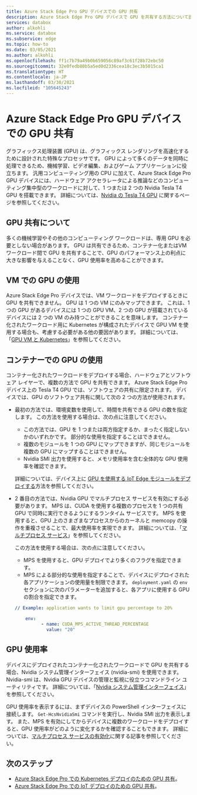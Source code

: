 ```yaml
---
title: Azure Stack Edge Pro GPU デバイスでの GPU 共有
description: Azure Stack Edge Pro GPU デバイスで GPU を共有する方法について説明します。
services: databox
author: alkohli
ms.service: databox
ms.subservice: edge
ms.topic: how-to
ms.date: 03/05/2021
ms.author: alkohli
ms.openlocfilehash: ff1c7b79a49b0b659056c89af3c61f28b72ebc50
ms.sourcegitcommit: 32e0fedb80b5a5ed0d2336cea18c3ec3b5015ca1
ms.translationtype: HT
ms.contentlocale: ja-JP
ms.lasthandoff: 03/30/2021
ms.locfileid: "105645243"
---
```

# <a name="gpu-sharing-on-your-azure-stack-edge-pro-gpu-device"></a>Azure Stack Edge Pro GPU デバイスでの GPU 共有

グラフィックス処理装置 (GPU) は、グラフィックス レンダリングを高速化するために設計された特殊なプロセッサです。 GPU によって多くのデータを同時に処理できるため、機械学習、ビデオ編集、およびゲーム アプリケーションに役立ちます。 汎用コンピューティング用の CPU に加えて、Azure Stack Edge Pro GPU デバイスには、ハードウェア アクセラレータによる推論などのコンピューティング集中型のワークロードに対して、1 つまたは 2 つの Nvidia Tesla T4 GPU を搭載できます。 詳細については、[Nvidia の Tesla T4 GPU](https://www.nvidia.com/en-us/data-center/tesla-t4/) に関するページを参照してください。


## <a name="about-gpu-sharing"></a>GPU 共有について

多くの機械学習やその他のコンピューティング ワークロードは、専用 GPU を必要としない場合があります。 GPU は共有できるため、コンテナー化またはVM ワークロード間で GPU を共有することで、GPU のパフォーマンス上の利点に大きな影響を与えることなく、GPU 使用率を高めることができます。  

## <a name="using-gpu-with-vms"></a>VM での GPU の使用

Azure Stack Edge Pro デバイスでは、VM ワークロードをデプロイするときに GPU を共有できません。 GPU は 1 つの VM にのみマップできます。 これは、1 つの GPU があるデバイスには 1 つの GPU VM、2 つの GPU が搭載されているデバイスには 2 つの VM のみ持つことができることを意味します。 コンテナー化されたワークロード用に Kubernetes が構成されたデバイスで GPU VM を使用する場合も、考慮する必要がある他の要因があります。 詳細については、「[GPU VM と Kubernetes](azure-stack-edge-gpu-deploy-gpu-virtual-machine.md#gpu-vms-and-kubernetes)」を参照してください。


## <a name="using-gpu-with-containers"></a>コンテナーでの GPU の使用

コンテナー化されたワークロードをデプロイする場合、ハードウェアとソフトウェア レイヤーで、複数の方法で GPU を共有できます。 Azure Stack Edge Pro デバイス上の Tesla T4 GPU では、ソフトウェアの共有に限定されます。 デバイスでは、GPU のソフトウェア共有に関して次の 2 つの方法が使用されます。 

- 最初の方法では、環境変数を使用して、時間を共有できる GPU の数を指定します。 この方法を使用する場合は、次の点に注意してください。

    - この方法では、GPU を 1 つまたは両方指定するか、まったく指定しないかのいずれかです。 部分的な使用を指定することはできません。
    - 複数のモジュールを 1 つの GPU にマップできますが、同じモジュールを複数の GPU にマップすることはできません。
    - Nvidia SMI 出力を使用すると、メモリ使用率を含む全体的な GPU 使用率を確認できます。
    
    詳細については、デバイス上に [GPU を使用する IoT Edge モジュールをデプロイする](azure-stack-edge-gpu-configure-gpu-modules.md)方法を参照してください。

- 2 番目の方法では、Nvidia GPU でマルチプロセス サービスを有効にする必要があります。 MPS は、CUDA を使用する複数のプロセスを 1 つの共有 GPU で同時に実行できるようにするランタイム サービスです。 MPS を使用すると、GPU 上のさまざまなプロセスからのカーネルと memcopy の操作を重複させることで、最大使用率を実現できます。 詳細については、「[マルチプロセス サービス](https://docs.nvidia.com/deploy/pdf/CUDA_Multi_Process_Service_Overview.pdf)」を参照してください。

    この方法を使用する場合は、次の点に注意してください。
    
    - MPS を使用すると、GPU デプロイでより多くのフラグを指定できます。
    - MPS による部分的な使用を指定することで、デバイスにデプロイされた各アプリケーションの使用量を制限できます。 `deployment.yaml` の `env` セクションに次のパラメーターを追加すると、各アプリに使用する GPU の割合を指定できます。 

    ```yml
    // Example: application wants to limit gpu percentage to 20%
    
        env:
              - name: CUDA_MPS_ACTIVE_THREAD_PERCENTAGE 
                value: "20"    
    ```

## <a name="gpu-utilization"></a>GPU 使用率
 
デバイスにデプロイされたコンテナー化されたワークロードで GPU を共有する場合、Nvidia システム管理インターフェイス (nvidia-smi) を使用できます。 Nvidia-smi は、Nvidia GPU デバイスの管理と監視に役立つコマンドライン ユーティリティです。 詳細については、「[Nvidia システム管理インターフェイス](https://developer.nvidia.com/nvidia-system-management-interface)」を参照してください。

GPU 使用率を表示するには、まずデバイスの PowerShell インターフェイスに接続します。 `Get-HcsNvidiaSmi` コマンドを実行し、Nvidia SMI 出力を表示します。 また、MPS を有効にしてからデバイスに複数のワークロードをデプロイすると、GPU 使用率がどのように変化するかを確認することもできます。 詳細については、[マルチプロセス サービスの有効化](azure-stack-edge-gpu-connect-powershell-interface.md#enable-multi-process-service-mps)に関する記事を参照してください。


## <a name="next-steps"></a>次のステップ

- [Azure Stack Edge Pro での Kubernetes デプロイのための GPU 共有](azure-stack-edge-gpu-deploy-kubernetes-gpu-sharing.md)。
- [Azure Stack Edge Pro での IoT デプロイのための GPU 共有](azure-stack-edge-gpu-deploy-iot-edge-gpu-sharing.md)。
